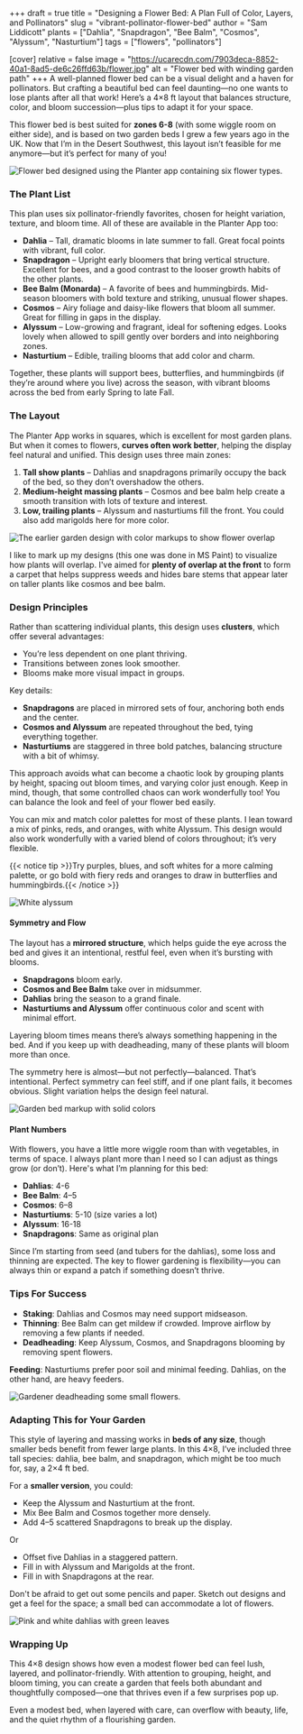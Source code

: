 +++
draft = true
title = "Designing a Flower Bed: A Plan Full of Color, Layers, and Pollinators"
slug = "vibrant-pollinator-flower-bed"
author = "Sam Liddicott"
plants = ["Dahlia", "Snapdragon", "Bee Balm", "Cosmos", "Alyssum", "Nasturtium"]
tags = ["flowers", "pollinators"]

[cover]
relative = false
image = "https://ucarecdn.com/7903deca-8852-40a1-8ad5-de6c26ffd63b/flower.jpg"
alt = "Flower bed with winding garden path"
+++
A well-planned flower bed can be a visual delight and a haven for pollinators. But crafting a beautiful bed can feel daunting—no one wants to lose plants after all that work! Here’s a 4×8 ft layout that balances structure, color, and bloom succession—plus tips to adapt it for your space.

This flower bed is best suited for **zones 6-8** (with some wiggle room on either side), and is based on two garden beds I grew a few years ago in the UK. Now that I’m in the Desert Southwest, this layout isn’t feasible for me anymore—but it’s perfect for many of you!

![Flower bed designed using the Planter app containing six flower types.](https://ucarecdn.com/2acbbe6e-2030-43bd-af64-c9be1f0771d1/Flower%20Bed.png)



### The Plant List

This plan uses six pollinator-friendly favorites, chosen for height variation, texture, and bloom time. All of these are available in the Planter App too:

* **Dahlia** – Tall, dramatic blooms in late summer to fall. Great focal points with vibrant, full color.
* **Snapdragon** – Upright early bloomers that bring vertical structure. Excellent for bees, and a good contrast to the looser growth habits of the other plants.
* **Bee Balm (Monarda)** – A favorite of bees and hummingbirds. Mid-season bloomers with bold texture and striking, unusual flower shapes.
* **Cosmos** – Airy foliage and daisy-like flowers that bloom all summer. Great for filling in gaps in the display.
* **Alyssum** – Low-growing and fragrant, ideal for softening edges. Looks lovely when allowed to spill gently over borders and into neighboring zones.
* **Nasturtium** – Edible, trailing blooms that add color and charm.

Together, these plants will support bees, butterflies, and hummingbirds (if they’re around where you live) across the season, with vibrant blooms across the bed from early Spring to late Fall.

### The Layout

The Planter App works in squares, which is excellent for most garden plans. But when it comes to flowers, **curves often work better**, helping the display feel natural and unified. This design uses three main zones:

1. **Tall show plants** – Dahlias and snapdragons primarily occupy the back of the bed, so they don’t overshadow the others.
2. **Medium-height massing plants** – Cosmos and bee balm help create a smooth transition with lots of texture and interest.
3. **Low, trailing plants** – Alyssum and nasturtiums fill the front. You could also add marigolds here for more color.

![The earlier garden design with color markups to show flower overlap](https://ucarecdn.com/619f800b-231d-41fd-b489-d9c62881174f/tempsnip.png)

I like to mark up my designs (this one was done in MS Paint) to visualize how plants will overlap. I've aimed for **plenty of overlap at the front** to form a carpet that helps suppress weeds and hides bare stems that appear later on taller plants like cosmos and bee balm.

### Design Principles

Rather than scattering individual plants, this design uses **clusters**, which offer several advantages:

* You’re less dependent on one plant thriving.
* Transitions between zones look smoother.
* Blooms make more visual impact in groups.

Key details:

* **Snapdragons** are placed in mirrored sets of four, anchoring both ends and the center.
* **Cosmos and Alyssum** are repeated throughout the bed, tying everything together.
* **Nasturtiums** are staggered in three bold patches, balancing structure with a bit of whimsy.

This approach avoids what can become a chaotic look by grouping plants by height, spacing out bloom times, and varying color just enough. Keep in mind, though, that some controlled chaos can work wonderfully too! You can balance the look and feel of your flower bed easily.

You can mix and match color palettes for most of these plants. I lean toward a mix of pinks, reds, and oranges, with white Alyssum. This design would also work wonderfully with a varied blend of colors throughout; it’s very flexible.

{{< notice tip >}}Try purples, blues, and soft whites for a more calming palette, or go bold with fiery reds and oranges to draw in butterflies and hummingbirds.{{< /notice >}}

![White alyssum](https://ucarecdn.com/84059d5a-51d0-4d87-a2a9-4cb412ae473a/sweet-alyssum-lobularia-maritima-malta-mediterranean.jpg)

#### Symmetry and Flow

The layout has a **mirrored structure**, which helps guide the eye across the bed and gives it an intentional, restful feel, even when it’s bursting with blooms.

* **Snapdragons** bloom early.
* **Cosmos and Bee Balm** take over in midsummer.
* **Dahlias** bring the season to a grand finale.
* **Nasturtiums and Alyssum** offer continuous color and scent with minimal effort.

Layering bloom times means there’s always something happening in the bed. And if you keep up with deadheading, many of these plants will bloom more than once.

The symmetry here is almost—but not perfectly—balanced. That’s intentional. Perfect symmetry can feel stiff, and if one plant fails, it becomes obvious. Slight variation helps the design feel natural.

![Garden bed markup with solid colors](https://ucarecdn.com/f36bd667-bd19-4af6-a749-b080dc1f36a3/tempsnip1.png "Another markup in MS Paint. This helps me spot any visual gaps or overly crowded zones before planting.")

#### Plant Numbers

With flowers, you have a little more wiggle room than with vegetables, in terms of space. I always plant more than I need so I can adjust as things grow (or don’t). Here's what I’m planning for this bed:

* **Dahlias**: 4-6
* **Bee Balm**: 4–5
* **Cosmos**: 6–8
* **Nasturtiums**: 5-10 (size varies a lot)
* **Alyssum**: 16-18
* **Snapdragons**: Same as original plan

Since I’m starting from seed (and tubers for the dahlias), some loss and thinning are expected. The key to flower gardening is flexibility—you can always thin or expand a patch if something doesn’t thrive.

### Tips For Success

* **Staking**: Dahlias and Cosmos may need support midseason.
* **Thinning**: Bee Balm can get mildew if crowded. Improve airflow by removing a few plants if needed.
* **Deadheading**: Keep Alyssum, Cosmos, and Snapdragons blooming by removing spent flowers.

**Feeding**: Nasturtiums prefer poor soil and minimal feeding. Dahlias, on the other hand, are heavy feeders.


![Gardener deadheading some small flowers.](https://ucarecdn.com/f0ad8d68-f6ef-437d-b83c-6e405802b741/close-up-male-gardener-s-hand-pruning-flowers.jpg)



### Adapting This for Your Garden

This style of layering and massing works in **beds of any size**, though smaller beds benefit from fewer large plants. In this 4×8, I’ve included three tall species: dahlia, bee balm, and snapdragon, which might be too much for, say, a 2×4 ft bed.

For a **smaller version**, you could:

* Keep the Alyssum and Nasturtium at the front.
* Mix Bee Balm and Cosmos together more densely.
* Add 4–5 scattered Snapdragons to break up the display.

Or

* Offset five Dahlias in a staggered pattern. 
* Fill in with Alyssum and Marigolds at the front.
* Fill in with Snapdragons at the rear.

Don't be afraid to get out some pencils and paper. Sketch out designs and get a feel for the space; a small bed can accommodate a lot of flowers. 

![Pink and white dahlias with green leaves](https://ucarecdn.com/aff8ea61-6156-4d91-ba79-13f79ff75727/pink-white-dahlia-flowers-against-green-leaves-park.jpg)

### Wrapping Up

This 4×8 design shows how even a modest flower bed can feel lush, layered, and pollinator-friendly. With attention to grouping, height, and bloom timing, you can create a garden that feels both abundant and thoughtfully composed—one that thrives even if a few surprises pop up. 

Even a modest bed, when layered with care, can overflow with beauty, life, and the quiet rhythm of a flourishing garden.
